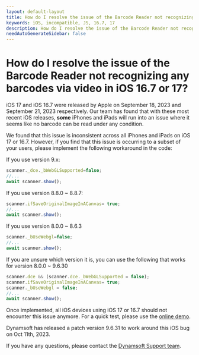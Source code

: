 ```yaml
---
layout: default-layout
title: How do I resolve the issue of the Barcode Reader not recognizing any barcodes via video in iOS 16.7 or 17?
keywords: iOS, incompatible, JS, 16.7, 17
description: How do I resolve the issue of the Barcode Reader not recognizing any barcodes via video in iOS 16.7 or 17?
needAutoGenerateSidebar: false
---
```


# How do I resolve the issue of the Barcode Reader not recognizing any barcodes via video in iOS 16.7 or 17?

iOS 17 and iOS 16.7 were released by Apple on September 18, 2023 and September 21, 2023 respectively. Our team has found that with these most recent iOS releases, **some** iPhones and iPads will run into an issue where it seems like no barcode can be read under any condition.

We found that this issue is inconsistent across all iPhones and iPads on iOS 17 or 16.7. However, if you find that this issue is occurring to a subset of your users, please implement the following workaround in the code:

If you use version 9.x:

```js
scanner._dce._bWebGLSupported=false;
//...
await scanner.show();
```

If you use version 8.8.0 ~ 8.8.7:

```js
scanner.ifSaveOriginalImageInACanvas= true;
//...
await scanner.show();
```

If you use version 8.0.0 ~ 8.6.3

```js
scanner._bUseWebgl=false;
//...
await scanner.show();
```

If you are unsure which version it is, you can use the following that works for version 8.0.0 ~ 9.6.30

```js
scanner.dce && (scanner.dce._bWebGLSupported = false);
scanner.ifSaveOriginalImageInACanvas= true; 
scanner._bUseWebgl = false;
//...
await scanner.show();
```

Once implemented, all iOS devices using iOS 17 or 16.7 should not encounter this issue anymore. For a quick test, please use the [online demo](https://demo.dynamsoft.com/barcode-reader-js/).

Dynamsoft has released a patch version 9.6.31 to work around this iOS bug on Oct 11th, 2023.

If you have any questions, please contact the [Dynamsoft Support team](https://www.dynamsoft.com/company/contact/).
